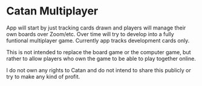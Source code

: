 # Catan Multiplayer

App will start by just tracking cards drawn and players will manage their own boards over Zoom/etc. Over time will try to develop into a fully funtional multiplayer game. Currently app tracks development cards only.

This is not intended to replace the board game or the computer game, but rather to allow players who own the game to be able to play together online.

I do not own any rights to Catan and do not intend to share this publicly or try to make any kind of profit.

